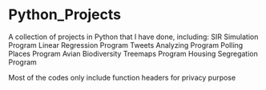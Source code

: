 # Python_Projects
A collection of projects in Python that I have done, including:
SIR Simulation Program
Linear Regression Program
Tweets Analyzing Program
Polling Places Program
Avian Biodiversity Treemaps Program
Housing Segregation Program

Most of the codes only include function headers for privacy purpose
